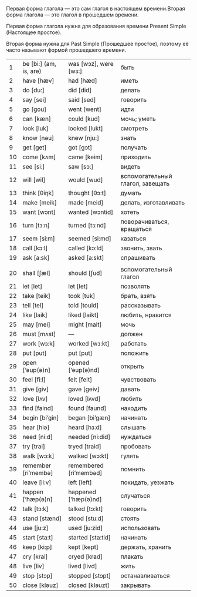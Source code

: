 Первая форма глагола — это сам глагол в настоящем времени.Вторая форма глагола — это глагол в прошедшем времени.

Первая форма глагола нужна для образования времени Present Simple (Настоящее простое).

Вторая форма нужна для Past Simple (Прошедшее простое), поэтому её часто называют формой прошедшего времени.

|   |   |   |   |
|---|---|---|---|
|1|be [bi:] (am, is, are)|was [wɔz], were [wз:]|быть|
|2|have [hæv]|had [hæd]|иметь|
|3|do [du:]|did [did]|делать|
|4|say [sei]|said [sed]|говорить|
|5|go [gou]|went [went]|идти|
|6|can [kæn]|could [kud]|мочь; уметь|
|7|look [luk]|looked [lukt]|смотреть|
|8|know [nəu]|knew [nju:]|знать|
|9|get [get]|got [gɔt]|получать|
|10|come [kʌm]|came [keim]|приходить|
|11|see [si:]|saw [sɔ:]|видеть|
|12|will [wil]|would [wud]|вспомогательный глагол, завещать|
|13|think [θiŋk]|thought [θɔ:t]|думать|
|14|make [meik]|made [meid]|делать, изготавливать|
|15|want [wɔnt]|wanted [wɔntid]|хотеть|
|16|turn [tз:n]|turned [tз:nd]|поворачиваться, вращаться|
|17|seem [si:m]|seemed [si:md]|казаться|
|18|call [kɔ:l]|called [kɔ:ld]|звонить, звать|
|19|ask [a:sk]|asked [a:skt]|спрашивать|
||   |   |   |
|20|shall [ʃæl]|should [ʃud]|вспомогательный глагол|
|21|let [let]|let [let]|позволять|
|22|take [teik]|took [tuk]|брать, взять|
|23|tell [tel]|told [tould]|рассказывать|
|24|like [laik]|liked [laikt]|любить, нравится|
|25|may [mei]|might [mait]|мочь|
|26|must [mʌst]|—|должен|
|27|work [wз:k]|worked [wз:kt]|работать|
|28|put [put]|put [put]|положить|
|29|open [‘əup(ə)n]|opened [‘əup(ə)nd]|открыть|
|30|feel [fi:l]|felt [felt]|чувствовать|
|31|give [giv]|gave [geiv]|давать|
|32|love [lʌv]|loved [lʌvd]|любить|
|33|find [faind]|found [faund]|находить|
|34|begin [bi’gin]|began [bi’gæn]|начинать|
|35|hear [hiə]|heard [hз:d]|слышать|
|36|need [ni:d]|needed [ni:did]|нуждаться|
|37|try [trai]|tryed [traid]|пробовать|
|38|walk [wɔ:k]|walked [wɔ:kt]|гулять|
|39|remember [ri’membə]|remembered [ri’membəd]|помнить|
|40|leave [li:v]|left [left]|покидать, уезжать|
|41|happen [‘hæp(ə)n]|happened [‘hæp(ə)nd]|случаться|
|42|talk [tɔ:k]|talked [tɔ:kt]|говорить|
|43|stand [stænd]|stood [stu:d]|стоять|
|44|use [ju:z]|used [ju:zid]|использовать|
|45|start [sta:t]|started [sta:tid]|начинать|
|46|keep [ki:p]|kept [kept]|держать, хранить|
|47|cry [krai]|cryed [krad]|плакать|
|48|live [liv]|lived [livd]|жить|
|49|stop [stɔp]|stopped [stɔpt]|останавливаться|
|50|close [kləuz]|closed [kləuzt]|закрывать|